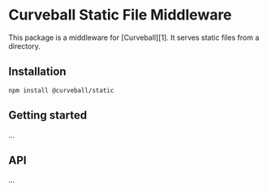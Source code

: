 Curveball Static File Middleware
=====================

This package is a middleware for [Curveball][1]. It serves static files from a directory.

Installation
------------

    npm install @curveball/static


Getting started
---------------

...

API
---

...